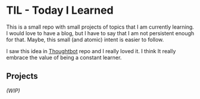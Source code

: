 # TIL - Today I Learned

This is a small repo with small projects of topics that I am currently learning. I would love to have a blog, but I have to say that I am not persistent enough for that. Maybe, this small (and atomic) intent is easier to follow. 

I saw this idea in [Thoughtbot](https://github.com/thoughtbot/til) repo and I really loved it. I think It really embrace the value of being a constant learner.

## Projects

*(WIP)*
